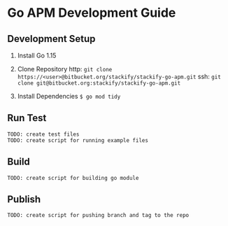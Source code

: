 # Go APM Development Guide 

## Development Setup

1. Install Go 1.15

2. Clone Repository
    http: `git clone https://<user>@bitbucket.org/stackify/stackify-go-apm.git`
    ssh:  `git clone git@bitbucket.org:stackify/stackify-go-apm.git`

3. Install Dependencies
    `$ go mod tidy`


## Run Test
    TODO: create test files
    TODO: create script for running example files

## Build
    TODO: create script for building go module
    
## Publish
    TODO: create script for pushing branch and tag to the repo
 